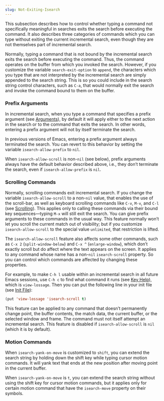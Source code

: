 ```yaml
---
slug: Not-Exiting-Isearch
---
```


This subsection describes how to control whether typing a command not specifically meaningful in searches exits the search before executing the command. It also describes three categories of commands which you can type without exiting the current incremental search, even though they are not themselves part of incremental search.

Normally, typing a command that is not bound by the incremental search exits the search before executing the command. Thus, the command operates on the buffer from which you invoked the search. However, if you customize the variable `search-exit-option` to `append`, the characters which you type that are not interpreted by the incremental search are simply appended to the search string. This is so you could include in the search string control characters, such as `C-a`, that would normally exit the search and invoke the command bound to them on the buffer.

### Prefix Arguments

In incremental search, when you type a command that specifies a prefix argument (see [Arguments](/docs/emacs/Arguments)), by default it will apply either to the next action in the search or to the command that exits the search. In other words, entering a prefix argument will not by itself terminate the search.

In previous versions of Emacs, entering a prefix argument always terminated the search. You can revert to this behavior by setting the variable `isearch-allow-prefix` to `nil`.

When `isearch-allow-scroll` is non-`nil` (see below), prefix arguments always have the default behavior described above, i.e., they don’t terminate the search, even if `isearch-allow-prefix` is `nil`.

### Scrolling Commands

Normally, scrolling commands exit incremental search. If you change the variable `isearch-allow-scroll` to a non-`nil` value, that enables the use of the scroll-bar, as well as keyboard scrolling commands like `C-v`, `M-v`, and `C-l` (see [Scrolling](/docs/emacs/Scrolling)). This applies only to calling these commands via their bound key sequences—typing `M-x` will still exit the search. You can give prefix arguments to these commands in the usual way. This feature normally won’t let you scroll the current match out of visibility; but if you customize `isearch-allow-scroll` to the special value `unlimited`, that restriction is lifted.

The `isearch-allow-scroll` feature also affects some other commands, such as `C-x 2` (`split-window-below`) and `C-x ^` (`enlarge-window`), which don’t exactly scroll but do affect where the text appears on the screen. It applies to any command whose name has a non-`nil` `isearch-scroll` property. So you can control which commands are affected by changing these properties.

For example, to make `C-h l` usable within an incremental search in all future Emacs sessions, use `C-h c` to find what command it runs (see [Key Help](/docs/emacs/Key-Help)), which is `view-lossage`. Then you can put the following line in your init file (see [Init File](/docs/emacs/Init-File)):

```lisp
(put 'view-lossage 'isearch-scroll t)
```

This feature can be applied to any command that doesn’t permanently change point, the buffer contents, the match data, the current buffer, or the selected window and frame. The command must not itself attempt an incremental search. This feature is disabled if `isearch-allow-scroll` is `nil` (which it is by default).

### Motion Commands

When `isearch-yank-on-move` is customized to `shift`, you can extend the search string by holding down the shift key while typing cursor motion commands. It will yank text that ends at the new position after moving point in the current buffer.

When `isearch-yank-on-move` is `t`, you can extend the search string without using the shift key for cursor motion commands, but it applies only for certain motion command that have the `isearch-move` property on their symbols.
